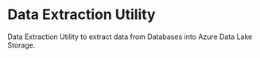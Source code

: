# Data Extraction Utility

Data Extraction Utility to extract data from Databases into Azure Data Lake Storage. 

